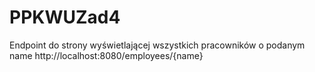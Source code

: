 # PPKWUZad4
Endpoint do strony wyświetlającej wszystkich pracowników o podanym name http://localhost:8080/employees/{name}
